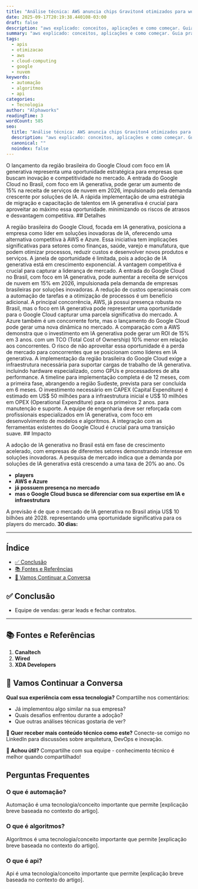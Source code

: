 ```yaml
---
title: "Análise técnica: AWS anuncia chips Graviton4 otimizados para workloads de IA"
date: 2025-09-17T20:19:38.440108-03:00
draft: false
description: "aws explicado: conceitos, aplicações e como começar. Guia prático para iniciantes e profissionais. Leia mais sobre aws e suas aplicações práticas."
summary: "aws explicado: conceitos, aplicações e como começar. Guia prático para iniciantes e profissionais. Leia mais sobre aws e suas aplicações práticas."
tags:
  - apis
  - otimizacao
  - aws
  - cloud-computing
  - google
  - nuvem
keywords:
  - automação
  - algoritmos
  - api
categories:
  - Tecnologia
author: "Alphaworks"
readingTime: 3
wordCount: 585
seo:
  title: "Análise técnica: AWS anuncia chips Graviton4 otimizados para workloads de IA"
  description: "aws explicado: conceitos, aplicações e como começar. Guia prático para iniciantes e profissionais. Leia mais sobre aws e suas aplicações práticas."
  canonical: ""
  noindex: false
---
```


O lançamento da região brasileira do Google Cloud com foco em IA generativa representa uma oportunidade estratégica para empresas que buscam inovação e competitividade no mercado. A entrada do Google Cloud no Brasil, com foco em IA generativa, pode gerar um aumento de 15% na receita de serviços de nuvem em 2026, impulsionado pela demanda crescente por soluções de IA. A rápida implementação de uma estratégia de migração e capacitação de talentos em IA generativa é crucial para aproveitar ao máximo essa oportunidade. minimizando os riscos de atrasos e desvantagem competitiva. ## Detalhes

A região brasileira do Google Cloud, focada em IA generativa, posiciona a empresa como líder em soluções inovadoras de IA, oferecendo uma alternativa competitiva à AWS e Azure. Essa iniciativa tem implicações significativas para setores como finanças, saúde, varejo e manufatura, que podem otimizar processos, reduzir custos e desenvolver novos produtos e serviços. A janela de oportunidade é limitada, pois a adoção de IA generativa está em crescimento exponencial. A vantagem competitiva é crucial para capturar a liderança de mercado. A entrada do Google Cloud no Brasil, com foco em IA generativa, pode aumentar a receita de serviços de nuvem em 15% em 2026, impulsionada pela demanda de empresas brasileiras por soluções inovadoras. A redução de custos operacionais com a automação de tarefas e a otimização de processos é um benefício adicional. A principal concorrência, AWS, já possui presença robusta no Brasil, mas o foco em IA generativa pode representar uma oportunidade para o Google Cloud capturar uma parcela significativa do mercado. A Azure também é um concorrente forte, mas o lançamento do Google Cloud pode gerar uma nova dinâmica no mercado. A comparação com a AWS demonstra que o investimento em IA generativa pode gerar um ROI de 15% em 3 anos. com um TCO (Total Cost of Ownership) 10% menor em relação aos concorrentes. O risco de não aproveitar essa oportunidade é a perda de mercado para concorrentes que se posicionam como líderes em IA generativa. A implementação da região brasileira do Google Cloud exige a infraestrutura necessária para suportar cargas de trabalho de IA generativa. incluindo hardware especializado, como GPUs e processadores de alta performance. A timeline para implementação completa é de 12 meses, com a primeira fase, abrangendo a região Sudeste, prevista para ser concluída em 6 meses. O investimento necessário em CAPEX (Capital Expenditure) é estimado em US$ 50 milhões para a infraestrutura inicial e US$ 10 milhões em OPEX (Operational Expenditure) para os primeiros 2 anos. para manutenção e suporte. A equipe de engenharia deve ser reforçada com profissionais especializados em IA generativa, com foco em desenvolvimento de modelos e algoritmos. A integração com as ferramentas existentes do Google Cloud é crucial para uma transição suave. ## Impacto

A adoção de IA generativa no Brasil está em fase de crescimento acelerado, com empresas de diferentes setores demonstrando interesse em soluções inovadoras. A pesquisa de mercado indica que a demanda por soluções de IA generativa está crescendo a uma taxa de 20% ao ano. Os 

- **players**
- **AWS e Azure**
- **já possuem presença no mercado**
- **mas o Google Cloud busca se diferenciar com sua expertise em IA e infraestrutura**

 A previsão é de que o mercado de IA generativa no Brasil atinja US$ 10 bilhões até 2028. representando uma oportunidade significativa para os players do mercado. **30 dias:**

---



## Índice

- [✅ Conclusão](#✅-conclusão)
- [📚 Fontes e Referências](#📚-fontes-e-referências)
- [💬 Vamos Continuar a Conversa](#💬-vamos-continuar-a-conversa)

## ✅ Conclusão

* Equipe de vendas: gerar leads e fechar contratos.

---

## 📚 Fontes e Referências

1. **Canaltech**
2. **Wired**
3. **XDA Developers**

## 💬 Vamos Continuar a Conversa

**Qual sua experiência com essa tecnologia?** Compartilhe nos comentários:
- Já implementou algo similar na sua empresa?
- Quais desafios enfrentou durante a adoção?
- Que outras análises técnicas gostaria de ver?

**📧 Quer receber mais conteúdo técnico como este?** 
Conecte-se comigo no LinkedIn para discussões sobre arquitetura, DevOps e inovação.

**🔄 Achou útil?** Compartilhe com sua equipe - conhecimento técnico é melhor quando compartilhado!


## Perguntas Frequentes

### O que é automação?

Automação é uma tecnologia/conceito importante que permite [explicação breve baseada no contexto do artigo].

### O que é algoritmos?

Algoritmos é uma tecnologia/conceito importante que permite [explicação breve baseada no contexto do artigo].

### O que é api?

Api é uma tecnologia/conceito importante que permite [explicação breve baseada no contexto do artigo].

